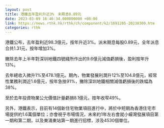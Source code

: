 ```yaml
---
layout: post
title: 港鐵去年盈利升近3%　末期息0.89元
date: 2023-03-09 16:46:34.000000000 +08:00
link: https://news.rthk.hk/rthk/ch/component/k2/1691205-20230309.htm
categories: rthk
---
```


港鐵公布，去年盈利近98.3億元，按年升近3%。派末期息每股0.89元，全年派息合共1.31元，按年增加3%。

撇除去年上半年對深圳地鐵四號綫所作出的9.6億元減值虧損後，盈利按年升13%。

去年總收入微升1%至478.1億元。期內，物業發展利潤升12%至104.8億元，經常性業務利潤近1.6億元，按年急挫91%，撇除深圳地鐵相關減值虧損後的跌幅為38%。

至於去年投資物業公允價值計量虧損8.1億元，按年收窄49%。

另外，港鐵表示，目前有14個新住宅物業項目進行中，將於中短期為香港住宅市場提供約1.6萬個單位；亦會視乎市場情況，未來約1年左右會就小蠔灣發展項目第一期和第二期，以及東涌東站第一期進行招標，涉及4530個單位。
